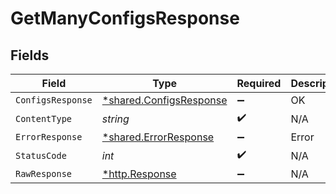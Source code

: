 # GetManyConfigsResponse


## Fields

| Field                                                             | Type                                                              | Required                                                          | Description                                                       |
| ----------------------------------------------------------------- | ----------------------------------------------------------------- | ----------------------------------------------------------------- | ----------------------------------------------------------------- |
| `ConfigsResponse`                                                 | [*shared.ConfigsResponse](../../models/shared/configsresponse.md) | :heavy_minus_sign:                                                | OK                                                                |
| `ContentType`                                                     | *string*                                                          | :heavy_check_mark:                                                | N/A                                                               |
| `ErrorResponse`                                                   | [*shared.ErrorResponse](../../models/shared/errorresponse.md)     | :heavy_minus_sign:                                                | Error                                                             |
| `StatusCode`                                                      | *int*                                                             | :heavy_check_mark:                                                | N/A                                                               |
| `RawResponse`                                                     | [*http.Response](https://pkg.go.dev/net/http#Response)            | :heavy_minus_sign:                                                | N/A                                                               |